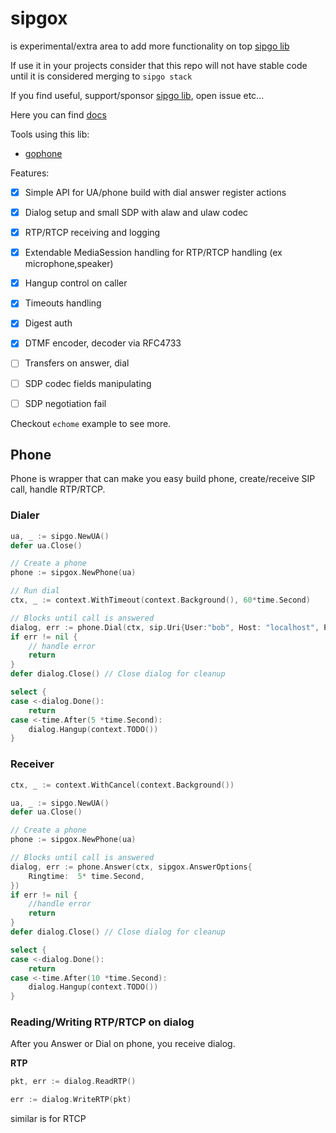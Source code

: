 # sipgox

is experimental/extra area to add more functionality on top [sipgo lib](https://github.com/emiago/sipgo)

If use it in your projects consider that this repo will not have stable code until it is considered merging to `sipgo stack`

If you find useful, support/sponsor [sipgo lib](https://github.com/emiago/sipgo), open issue etc...

Here you can find [docs](https://pkg.go.dev/github.com/emiago/sipgox)

Tools using this lib:
- [gophone](https://github.com/emiago/gophone)

Features:
- [x] Simple API for UA/phone build with dial answer register actions
- [x] Dialog setup and small SDP with alaw and ulaw codec
- [x] RTP/RTCP receiving and logging
- [x] Extendable MediaSession handling for RTP/RTCP handling (ex microphone,speaker)
- [x] Hangup control on caller
- [x] Timeouts handling
- [x] Digest auth
- [x] DTMF encoder, decoder via RFC4733
- [ ] Transfers on answer, dial
- [ ] SDP codec fields manipulating
- [ ] SDP negotiation fail


Checkout `echome` example to see more. 


## Phone

Phone is wrapper that can make you easy build phone, create/receive SIP call, handle RTP/RTCP.

### Dialer

```go
ua, _ := sipgo.NewUA()
defer ua.Close()

// Create a phone
phone := sipgox.NewPhone(ua) 

// Run dial
ctx, _ := context.WithTimeout(context.Background(), 60*time.Second)

// Blocks until call is answered
dialog, err := phone.Dial(ctx, sip.Uri{User:"bob", Host: "localhost", Port:5060}, sipgox.DialOptions{})
if err != nil {
    // handle error
    return
}
defer dialog.Close() // Close dialog for cleanup

select {
case <-dialog.Done():
    return
case <-time.After(5 *time.Second):
    dialog.Hangup(context.TODO())
}
```

### Receiver

```go
ctx, _ := context.WithCancel(context.Background())

ua, _ := sipgo.NewUA()
defer ua.Close()

// Create a phone
phone := sipgox.NewPhone(ua)

// Blocks until call is answered
dialog, err := phone.Answer(ctx, sipgox.AnswerOptions{
    Ringtime:  5* time.Second,
})
if err != nil {
    //handle error
    return
}
defer dialog.Close() // Close dialog for cleanup

select {
case <-dialog.Done():
    return
case <-time.After(10 *time.Second):
    dialog.Hangup(context.TODO())
}
```

### Reading/Writing RTP/RTCP on dialog

After you Answer or Dial on phone, you receive dialog.

**RTP**
```go
pkt, err := dialog.ReadRTP()

err := dialog.WriteRTP(pkt)

```

similar is for RTCP